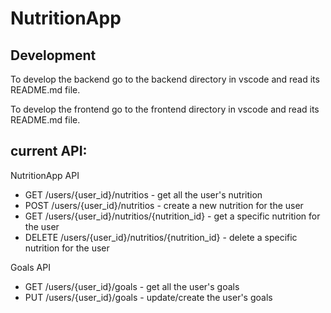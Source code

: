 # NutritionApp

## Development

To develop the backend go to the backend directory in vscode and read its README.md file.

To develop the frontend go to the frontend directory in vscode and read its README.md file.

## current API:

NutritionApp API
- GET /users/{user_id}/nutritios - get all the user's nutrition
- POST /users/{user_id}/nutritios - create a new nutrition for the user
- GET /users/{user_id}/nutritios/{nutrition_id} - get a specific nutrition for the user
- DELETE /users/{user_id}/nutritios/{nutrition_id} - delete a specific nutrition for the user

Goals API
- GET /users/{user_id}/goals - get all the user's goals
- PUT /users/{user_id}/goals - update/create the user's goals

